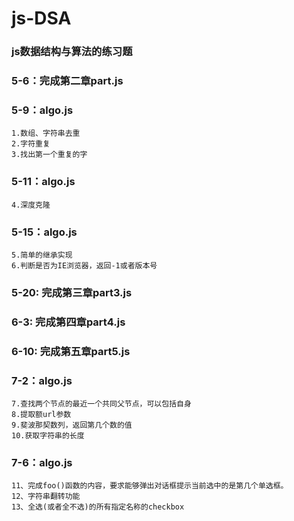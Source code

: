 ﻿# js-DSA

### js数据结构与算法的练习题

### 5-6：完成第二章part.js
### 5-9：algo.js
    1.数组、字符串去重
    2.字符重复
    3.找出第一个重复的字
### 5-11：algo.js 
    4.深度克隆
### 5-15：algo.js
    5.简单的继承实现
    6.判断是否为IE浏览器，返回-1或者版本号
### 5-20: 完成第三章part3.js
### 6-3: 完成第四章part4.js
### 6-10: 完成第五章part5.js
### 7-2：algo.js
    7.查找两个节点的最近一个共同父节点，可以包括自身    
    8.提取额url参数     
    9.斐波那契数列，返回第几个数的值     
    10.获取字符串的长度       
### 7-6：algo.js
    11、完成foo()函数的内容，要求能够弹出对话框提示当前选中的是第几个单选框。 
    12、字符串翻转功能     
    13、全选(或者全不选)的所有指定名称的checkbox    
